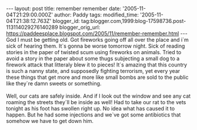 \-\-- layout: post title: remember remember date:
\'2005-11-04T21:29:00.000Z\' author: Paddy tags: modified\_time:
\'2005-11-04T21:38:12.763Z\' blogger\_id:
tag:blogger.com,1999:blog-17598736.post-113114029276140289
blogger\_orig\_url:
https://paddeesplace.blogspot.com/2005/11/remember-remember.html \-\--
God I must be getting old. Got fireworks going off all over the place
and i\`m sick of hearing them. It\`s gonna be worse tomorrow night. Sick
of reading stories in the paper of twisted scum using fireworks on
animals. Tried to avoid a story in the paper about some thugs subjecting
a small dog to a firework attack that litteraly blew it to pieces! It\`s
amazing that this country is such a nanny state, and supposedly fighting
terrorism, yet every year these things that get more and more like small
bombs are sold to the public like they\`re damn sweets or something.\
\
Well, our cats are safely inside. And if I look out the window and see
any cat roaming the streets they\`ll be inside as well! Had to take our
rat to the vets tonight as his foot has swollen right up. No idea what
has caused it to happen. But he had some injections and we\`ve got some
antibiotics that somehow we have to get down him.
